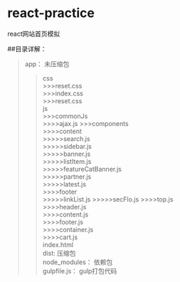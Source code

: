 # react-practice
react网站首页模拟

##目录详解：
>app： 未压缩包
  >>css<br/>
    >>>reset.css<br/>
    >>>index.css<br/>
    >>>reset.css<br/>
  >>js<br/>
    >>>commonJs<br/>
      >>>>ajax.js
    >>>components<br/>
      >>>>content<br/>
        >>>>>search.js<br/>
        >>>>>sidebar.js<br/>
        >>>>>banner.js<br/>
        >>>>>listItem.js<br/>
        >>>>>featureCatBanner.js<br/>
        >>>>>partner.js<br/>
        >>>>>latest.js<br/>
      >>>>footer<br/>
        >>>>>linkList.js
        >>>>>secFlo.js
      >>>>top.js<br/>
      >>>>header.js<br/>
      >>>>content.js<br/>
      >>>>footer.js<br/>
      >>>>container.js<br/>
      >>>>cart.js<br/>
  >>index.html<br/>
>dist: 压缩包<br/>
>node_modules： 依赖包<br/>
>gulpfile.js： gulp打包代码<br/>

